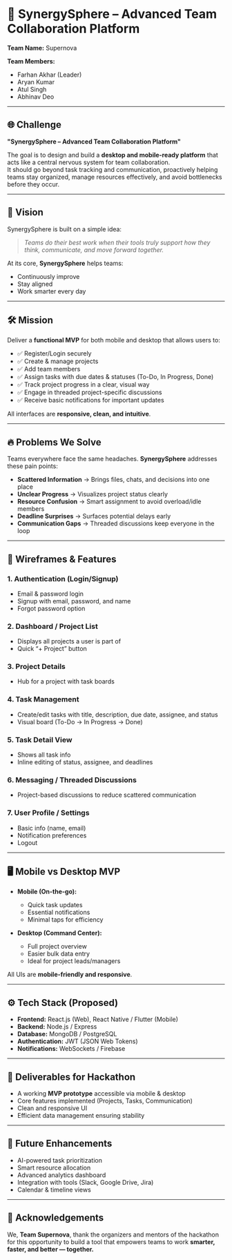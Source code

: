 # 🚀 SynergySphere – Advanced Team Collaboration Platform  

**Team Name:** Supernova  

**Team Members:**  
- Farhan Akhar (Leader)  
- Aryan Kumar  
- Atul Singh  
- Abhinav Deo  

---

## 🌐 Challenge  
**"SynergySphere – Advanced Team Collaboration Platform"**  

The goal is to design and build a **desktop and mobile-ready platform** that acts like a central nervous system for team collaboration.  
It should go beyond task tracking and communication, proactively helping teams stay organized, manage resources effectively, and avoid bottlenecks before they occur.  

---

## 🎯 Vision  
SynergySphere is built on a simple idea:  
> *Teams do their best work when their tools truly support how they think, communicate, and move forward together.*  

At its core, **SynergySphere** helps teams:  
- Continuously improve  
- Stay aligned  
- Work smarter every day  

---

## 🛠 Mission  
Deliver a **functional MVP** for both mobile and desktop that allows users to:  
- ✅ Register/Login securely  
- ✅ Create & manage projects  
- ✅ Add team members  
- ✅ Assign tasks with due dates & statuses (To-Do, In Progress, Done)  
- ✅ Track project progress in a clear, visual way  
- ✅ Engage in threaded project-specific discussions  
- ✅ Receive basic notifications for important updates  

All interfaces are **responsive, clean, and intuitive**.  

---

## 🔥 Problems We Solve  
Teams everywhere face the same headaches. **SynergySphere** addresses these pain points:  

- **Scattered Information** → Brings files, chats, and decisions into one place  
- **Unclear Progress** → Visualizes project status clearly  
- **Resource Confusion** → Smart assignment to avoid overload/idle members  
- **Deadline Surprises** → Surfaces potential delays early  
- **Communication Gaps** → Threaded discussions keep everyone in the loop  

---

## 📱 Wireframes & Features  

### 1. **Authentication (Login/Signup)**  
- Email & password login  
- Signup with email, password, and name  
- Forgot password option  

### 2. **Dashboard / Project List**  
- Displays all projects a user is part of  
- Quick “+ Project” button  

### 3. **Project Details**  
- Hub for a project with task boards  

### 4. **Task Management**  
- Create/edit tasks with title, description, due date, assignee, and status  
- Visual board (To-Do → In Progress → Done)  

### 5. **Task Detail View**  
- Shows all task info  
- Inline editing of status, assignee, and deadlines  

### 6. **Messaging / Threaded Discussions**  
- Project-based discussions to reduce scattered communication  

### 7. **User Profile / Settings**  
- Basic info (name, email)  
- Notification preferences  
- Logout  

---

## 🖥️ Mobile vs Desktop MVP  

- **Mobile (On-the-go):**  
  - Quick task updates  
  - Essential notifications  
  - Minimal taps for efficiency  

- **Desktop (Command Center):**  
  - Full project overview  
  - Easier bulk data entry  
  - Ideal for project leads/managers  

All UIs are **mobile-friendly and responsive**.  

---

## ⚙️ Tech Stack (Proposed)  
- **Frontend:** React.js (Web), React Native / Flutter (Mobile)  
- **Backend:** Node.js / Express  
- **Database:** MongoDB / PostgreSQL  
- **Authentication:** JWT (JSON Web Tokens)  
- **Notifications:** WebSockets / Firebase  

---

## 📌 Deliverables for Hackathon  
- A working **MVP prototype** accessible via mobile & desktop  
- Core features implemented (Projects, Tasks, Communication)  
- Clean and responsive UI  
- Efficient data management ensuring stability  

---

## 🚀 Future Enhancements  
- AI-powered task prioritization  
- Smart resource allocation  
- Advanced analytics dashboard  
- Integration with tools (Slack, Google Drive, Jira)  
- Calendar & timeline views  

---

## 🙌 Acknowledgements  
We, **Team Supernova**, thank the organizers and mentors of the hackathon for this opportunity to build a tool that empowers teams to work **smarter, faster, and better — together.**  
